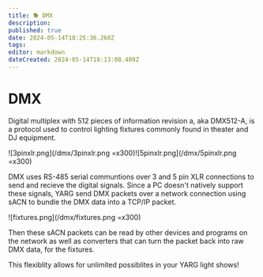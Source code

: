 ```yaml
---
title: 🐕 DMX
description: 
published: true
date: 2024-05-14T18:25:36.268Z
tags: 
editor: markdown
dateCreated: 2024-05-14T18:13:08.409Z
---
```


# DMX
Digital multiplex with 512 pieces of information revision a, aka DMX512-A, is a protocol used to control lighting fixtures commonly found in theater and DJ equipment.

![3pinxlr.png](/dmx/3pinxlr.png =x300)![5pinxlr.png](/dmx/5pinxlr.png =x300)

DMX uses RS-485 serial communtions over 3 and 5 pin XLR connections to send and recieve the digital signals. Since a PC doesn't natively support these signals, YARG send DMX packets over a network connection using sACN to bundle the DMX data into a TCP/IP packet.

![fixtures.png](/dmx/fixtures.png =x300)

Then these sACN packets can be read by other devices and programs on the network as well as converters that can turn the packet back into raw DMX data, for the fixtures.

This flexiblity allows for unlimited possiblites in your YARG light shows!